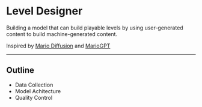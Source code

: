# Level Designer

Building a model that can build playable levels by using user-generated content to build machine-generated content. 

Inspired by [Mario Diffusion](https://github.com/TheGreatRambler/MarioDiffusion) and [MarioGPT](https://github.com/shyamsn97/mario-gpt)

---

## Outline

- Data Collection
- Model Achitecture
- Quality Control


